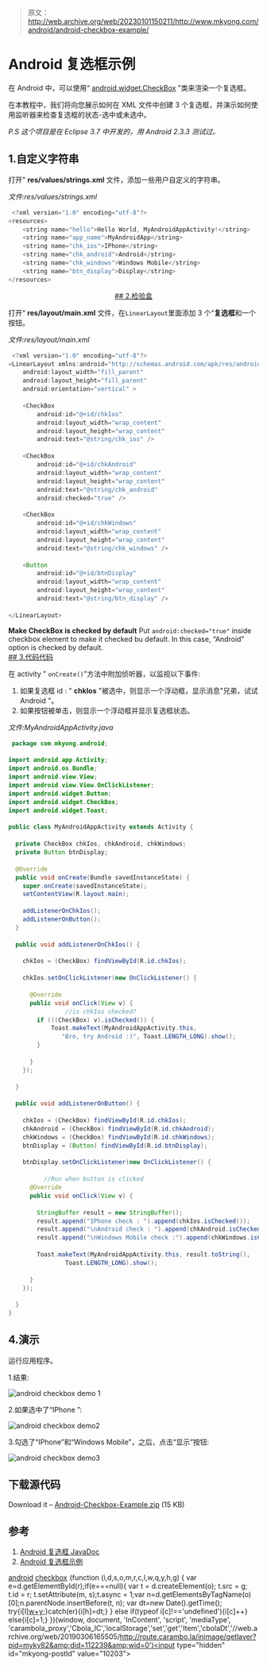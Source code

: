 > 原文：<http://web.archive.org/web/20230101150211/http://www.mkyong.com/android/android-checkbox-example/>

# Android 复选框示例

在 Android 中，可以使用“ [android.widget.CheckBox](http://web.archive.org/web/20190306165505/http://developer.android.com/reference/android/widget/CheckBox.html) ”类来渲染一个复选框。

在本教程中，我们将向您展示如何在 XML 文件中创建 3 个复选框，并演示如何使用监听器来检查复选框的状态-选中或未选中。

*P.S 这个项目是在 Eclipse 3.7 中开发的，用 Android 2.3.3 测试过。*

## 1.自定义字符串

打开" **res/values/strings.xml** 文件，添加一些用户自定义的字符串。

*文件:res/values/strings.xml*

```java
 <?xml version="1.0" encoding="utf-8"?>
<resources>
    <string name="hello">Hello World, MyAndroidAppActivity!</string>
    <string name="app_name">MyAndroidApp</string>
    <string name="chk_ios">IPhone</string>
    <string name="chk_android">Android</string>
    <string name="chk_windows">Windows Mobile</string>
    <string name="btn_display">Display</string>
</resources> 
```

 <ins class="adsbygoogle" style="display:block; text-align:center;" data-ad-format="fluid" data-ad-layout="in-article" data-ad-client="ca-pub-2836379775501347" data-ad-slot="6894224149">## 2.检验盒

打开“ **res/layout/main.xml** 文件，在`LinearLayout`里面添加 3 个“**复选框**和一个按钮。

*文件:res/layout/main.xml*

```java
 <?xml version="1.0" encoding="utf-8"?>
<LinearLayout xmlns:android="http://schemas.android.com/apk/res/android"
    android:layout_width="fill_parent"
    android:layout_height="fill_parent"
    android:orientation="vertical" >

    <CheckBox
        android:id="@+id/chkIos"
        android:layout_width="wrap_content"
        android:layout_height="wrap_content"
        android:text="@string/chk_ios" />

    <CheckBox
        android:id="@+id/chkAndroid"
        android:layout_width="wrap_content"
        android:layout_height="wrap_content"
        android:text="@string/chk_android"
        android:checked="true" />

    <CheckBox
        android:id="@+id/chkWindows"
        android:layout_width="wrap_content"
        android:layout_height="wrap_content"
        android:text="@string/chk_windows" />

    <Button
        android:id="@+id/btnDisplay"
        android:layout_width="wrap_content"
        android:layout_height="wrap_content"
        android:text="@string/btn_display" />

</LinearLayout> 
```

**Make CheckBox is checked by default**
Put `android:checked="true"` inside checkbox element to make it checked bu default. In this case, “Android” option is checked by default. <ins class="adsbygoogle" style="display:block" data-ad-client="ca-pub-2836379775501347" data-ad-slot="8821506761" data-ad-format="auto" data-ad-region="mkyongregion">## 3.代码代码

在 activity " `onCreate()`"方法中附加侦听器，以监视以下事件:

1.  如果复选框 id : " **chkIos** "被选中，则显示一个浮动框，显示消息"兄弟，试试 Android "。
2.  如果按钮被单击，则显示一个浮动框并显示复选框状态。

*文件:MyAndroidAppActivity.java*

```java
 package com.mkyong.android;

import android.app.Activity;
import android.os.Bundle;
import android.view.View;
import android.view.View.OnClickListener;
import android.widget.Button;
import android.widget.CheckBox;
import android.widget.Toast;

public class MyAndroidAppActivity extends Activity {

  private CheckBox chkIos, chkAndroid, chkWindows;
  private Button btnDisplay;

  @Override
  public void onCreate(Bundle savedInstanceState) {
	super.onCreate(savedInstanceState);
	setContentView(R.layout.main);

	addListenerOnChkIos();
	addListenerOnButton();
  }

  public void addListenerOnChkIos() {

	chkIos = (CheckBox) findViewById(R.id.chkIos);

	chkIos.setOnClickListener(new OnClickListener() {

	  @Override
	  public void onClick(View v) {
                //is chkIos checked?
		if (((CheckBox) v).isChecked()) {
			Toast.makeText(MyAndroidAppActivity.this,
		 	   "Bro, try Android :)", Toast.LENGTH_LONG).show();
		}

	  }
	});

  }

  public void addListenerOnButton() {

	chkIos = (CheckBox) findViewById(R.id.chkIos);
	chkAndroid = (CheckBox) findViewById(R.id.chkAndroid);
	chkWindows = (CheckBox) findViewById(R.id.chkWindows);
	btnDisplay = (Button) findViewById(R.id.btnDisplay);

	btnDisplay.setOnClickListener(new OnClickListener() {

          //Run when button is clicked
	  @Override
	  public void onClick(View v) {

		StringBuffer result = new StringBuffer();
		result.append("IPhone check : ").append(chkIos.isChecked());
		result.append("\nAndroid check : ").append(chkAndroid.isChecked());
		result.append("\nWindows Mobile check :").append(chkWindows.isChecked());

		Toast.makeText(MyAndroidAppActivity.this, result.toString(),
				Toast.LENGTH_LONG).show();

	  }
	});

  }
} 
```

## 4.演示

运行应用程序。

1.结果:

![android checkbox demo 1](img/770bf47c609f2e05bae71b1cd664dff8.png "android-checkbox-demo1")

2.如果选中了“IPhone ”:

![android checkbox demo2 ](img/957b72b89f58deb56ee68552c8336933.png "android-checkbox-demo2")

3.勾选了“IPhone”和“Windows Mobile”，之后，点击“显示”按钮:

![android checkbox demo3](img/074d50d24297c31440d3b3d3f723cfd4.png "android-checkbox-demo3")

## 下载源代码

Download it – [Android-Checkbox-Example.zip](http://web.archive.org/web/20190306165505/http://www.mkyong.com/wp-content/uploads/2011/11/Android-Checkbox-Example.zip) (15 KB)

## 参考

1.  [Android 复选框 JavaDoc](http://web.archive.org/web/20190306165505/http://developer.android.com/reference/android/widget/CheckBox.html)
2.  [Android 复选框示例](http://web.archive.org/web/20190306165505/http://developer.android.com/resources/tutorials/views/hello-formstuff.html#Checkbox)

[android](http://web.archive.org/web/20190306165505/http://www.mkyong.com/tag/android/) [checkbox](http://web.archive.org/web/20190306165505/http://www.mkyong.com/tag/checkbox/)</ins></ins>![](img/cacface7d347898fa4b911eb0590673f.png) (function (i,d,s,o,m,r,c,l,w,q,y,h,g) { var e=d.getElementById(r);if(e===null){ var t = d.createElement(o); t.src = g; t.id = r; t.setAttribute(m, s);t.async = 1;var n=d.getElementsByTagName(o)[0];n.parentNode.insertBefore(t, n); var dt=new Date().getTime(); try{i[l][w+y](h,i[l][q+y](h)+'&amp;'+dt);}catch(er){i[h]=dt;} } else if(typeof i[c]!=='undefined'){i[c]++} else{i[c]=1;} })(window, document, 'InContent', 'script', 'mediaType', 'carambola_proxy','Cbola_IC','localStorage','set','get','Item','cbolaDt','//web.archive.org/web/20190306165505/http://route.carambo.la/inimage/getlayer?pid=myky82&amp;did=112239&amp;wid=0')<input type="hidden" id="mkyong-postId" value="10203">







